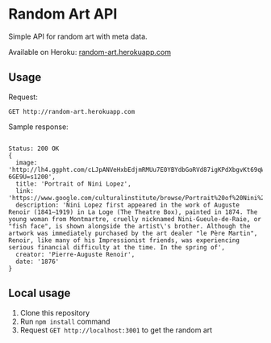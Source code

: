 # Random Art API

Simple API for random art with meta data.

Available on Heroku: [random-art.herokuapp.com](http://random-art.herokuapp.com)

## Usage

Request:

`GET http://random-art.herokuapp.com`

Sample response:

```

Status: 200 OK
{ 
  image: 'http://lh4.ggpht.com/cLJpANVeHxbEdjmRMUu7E0YBYdbGoRVd87igKPdXbgvKt69qWoWg_7-6GE9U=s1200',
  title: 'Portrait of Nini Lopez',
  link: 'https://www.google.com/culturalinstitute/browse/Portrait%20of%20Nini%20Lopez',
  description: 'Nini Lopez first appeared in the work of Auguste Renoir (1841–1919) in La Loge (The Theatre Box), painted in 1874. The young woman from Montmartre, cruelly nicknamed Nini-Gueule-de-Raie, or "fish face", is shown alongside the artist\'s brother. Although the artwork was immediately purchased by the art dealer "le Père Martin", Renoir, like many of his Impressionist friends, was experiencing serious financial difficulty at the time. In the spring of',
  creator: 'Pierre-Auguste Renoir',
  date: '1876'
}

```

## Local usage

1. Clone this repository
2. Run `npm install` command
3. Request `GET http://localhost:3001` to get the random art
